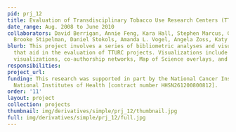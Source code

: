 ```yaml
---
pid: prj_12
title: Evaluation of Transdisciplinary Tobacco Use Research Centers (TTURC)
date_range: Aug. 2008 to June 2010
collaborators: David Berrigan, Annie Feng, Kara Hall, Stephen Marcus, Glen Morgan,
  Brooke Stipelman, Daniel Stokols, Amanda L. Vogel, Angela Zoss, Katy Börner
blurb: This project involves a series of bibliometric analyses and visualizations
  that aid in the evaluation of TTURC projects. Visualizations include geographic
  visualizations, co-authorship networks, Map of Science overlays, and keywords networks.
responsibilities: 
project_url: 
funding: This research was supported in part by the National Cancer Institute at the
  National Institutes of Health [contract number HHSN261200800812].
order: '11'
layout: project
collection: projects
thumbnail: img/derivatives/simple/prj_12/thumbnail.jpg
full: img/derivatives/simple/prj_12/full.jpg
---
```

